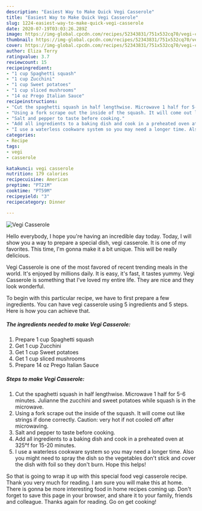 ```yaml
---
description: "Easiest Way to Make Quick Vegi Casserole"
title: "Easiest Way to Make Quick Vegi Casserole"
slug: 1224-easiest-way-to-make-quick-vegi-casserole
date: 2020-07-19T03:03:26.289Z
image: https://img-global.cpcdn.com/recipes/52343831/751x532cq70/vegi-casserole-recipe-main-photo.jpg
thumbnail: https://img-global.cpcdn.com/recipes/52343831/751x532cq70/vegi-casserole-recipe-main-photo.jpg
cover: https://img-global.cpcdn.com/recipes/52343831/751x532cq70/vegi-casserole-recipe-main-photo.jpg
author: Eliza Terry
ratingvalue: 3.7
reviewcount: 15
recipeingredient:
- "1 cup Spaghetti squash"
- "1 cup Zucchini"
- "1 cup Sweet potatoes"
- "1 cup sliced mushrooms"
- "14 oz Prego Italian Sauce"
recipeinstructions:
- "Cut the spaghetti squash in half lengthwise. Microwave 1 half for 5-6 minutes. Julianne the zucchini and sweet potatoes while squash is in the microwave."
- "Using a fork scrape out the inside of the squash. It will come out like strings if done correctly. Caution: very hot if not cooled off after microwaving."
- "Salt and pepper to taste before cooking."
- "Add all ingredients to a baking dish and cook in a preheated oven at 325°f for 15-20 minutes."
- "I use a waterless cookware system so you may need a longer time. Also you might need to spray the dish so the vegetables don&#39;t stick and cover the dish with foil so they don&#39;t burn. Hope this helps!"
categories:
- Recipe
tags:
- vegi
- casserole

katakunci: vegi casserole 
nutrition: 179 calories
recipecuisine: American
preptime: "PT21M"
cooktime: "PT59M"
recipeyield: "3"
recipecategory: Dinner

---
```



![Vegi Casserole](https://img-global.cpcdn.com/recipes/52343831/751x532cq70/vegi-casserole-recipe-main-photo.jpg)

Hello everybody, I hope you're having an incredible day today. Today, I will show you a way to prepare a special dish, vegi casserole. It is one of my favorites. This time, I'm gonna make it a bit unique. This will be really delicious.



Vegi Casserole is one of the most favored of recent trending meals in the world. It's enjoyed by millions daily. It is easy, it's fast, it tastes yummy. Vegi Casserole is something that I've loved my entire life. They are nice and they look wonderful.


To begin with this particular recipe, we have to first prepare a few ingredients. You can have vegi casserole using 5 ingredients and 5 steps. Here is how you can achieve that.

<!--inarticleads1-->

##### The ingredients needed to make Vegi Casserole:

1. Prepare 1 cup Spaghetti squash
1. Get 1 cup Zucchini
1. Get 1 cup Sweet potatoes
1. Get 1 cup sliced mushrooms
1. Prepare 14 oz Prego Italian Sauce




<!--inarticleads2-->

##### Steps to make Vegi Casserole:

1. Cut the spaghetti squash in half lengthwise. Microwave 1 half for 5-6 minutes. Julianne the zucchini and sweet potatoes while squash is in the microwave.
1. Using a fork scrape out the inside of the squash. It will come out like strings if done correctly. Caution: very hot if not cooled off after microwaving.
1. Salt and pepper to taste before cooking.
1. Add all ingredients to a baking dish and cook in a preheated oven at 325°f for 15-20 minutes.
1. I use a waterless cookware system so you may need a longer time. Also you might need to spray the dish so the vegetables don&#39;t stick and cover the dish with foil so they don&#39;t burn. Hope this helps!




So that is going to wrap it up with this special food vegi casserole recipe. Thank you very much for reading. I am sure you will make this at home. There is gonna be more interesting food in home recipes coming up. Don't forget to save this page in your browser, and share it to your family, friends and colleague. Thanks again for reading. Go on get cooking!
